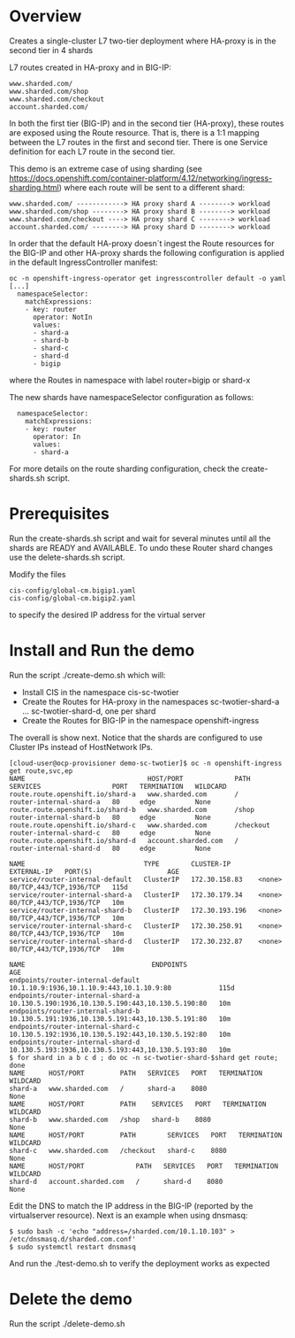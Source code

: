 # Overview

Creates a single-cluster L7 two-tier deployment where HA-proxy is in the second tier in 4 shards

L7 routes created in HA-proxy and in BIG-IP:

```
www.sharded.com/
www.sharded.com/shop
www.sharded.com/checkout
account.sharded.com/
```

In both the first tier (BIG-IP) and in the second tier (HA-proxy), these routes are exposed using the Route resource. That is, there is a 1:1 mapping between the L7 routes in the first and second tier. There is one Service definition for each L7 route in the second tier.

This demo is an extreme case of using sharding (see https://docs.openshift.com/container-platform/4.12/networking/ingress-sharding.html) where each route will be sent to a different shard:

```
www.sharded.com/ ------------> HA proxy shard A --------> workload
www.sharded.com/shop --------> HA proxy shard B --------> workload
www.sharded.com/checkout ----> HA proxy shard C --------> workload
account.sharded.com/ --------> HA proxy shard D --------> workload
```

In order that the default HA-proxy doesn´t ingest the Route resources for the BIG-IP and other HA-proxy shards the following configuration is applied in the default IngressController manifest:


```
oc -n openshift-ingress-operator get ingresscontroller default -o yaml
[...]
  namespaceSelector:
    matchExpressions:
    - key: router
      operator: NotIn
      values:
      - shard-a
      - shard-b
      - shard-c
      - shard-d
      - bigip
```

where the Routes in namespace with label router=bigip or shard-x

The new shards have namespaceSelector configuration as follows:

```
  namespaceSelector:
    matchExpressions:
    - key: router
      operator: In
      values:
      - shard-a
```

For more details on the route sharding configuration, check the create-shards.sh script.

# Prerequisites

Run the create-shards.sh script and wait for several minutes until all the shards are READY and AVAILABLE. To undo these Router shard changes use the delete-shards.sh script.

Modify the files 

```
cis-config/global-cm.bigip1.yaml
cis-config/global-cm.bigip2.yaml
```
to specify the desired IP address for the virtual server

# Install and Run the demo

Run the script ./create-demo.sh which will:

- Install CIS in the namespace cis-sc-twotier
- Create the Routes for HA-proxy in the namespaces sc-twotier-shard-a ... sc-twotier-shard-d, one per shard
- Create the Routes for BIG-IP in the namespace openshift-ingress 

The overall is show next. Notice that the shards are configured to use Cluster IPs instead of HostNetwork IPs.

```
[cloud-user@ocp-provisioner demo-sc-twotier]$ oc -n openshift-ingress get route,svc,ep
NAME                               HOST/PORT             PATH        SERVICES                  PORT   TERMINATION   WILDCARD
route.route.openshift.io/shard-a   www.sharded.com       /           router-internal-shard-a   80     edge          None
route.route.openshift.io/shard-b   www.sharded.com       /shop       router-internal-shard-b   80     edge          None
route.route.openshift.io/shard-c   www.sharded.com       /checkout   router-internal-shard-c   80     edge          None
route.route.openshift.io/shard-d   account.sharded.com   /           router-internal-shard-d   80     edge          None

NAME                              TYPE        CLUSTER-IP       EXTERNAL-IP   PORT(S)                   AGE
service/router-internal-default   ClusterIP   172.30.158.83    <none>        80/TCP,443/TCP,1936/TCP   115d
service/router-internal-shard-a   ClusterIP   172.30.179.34    <none>        80/TCP,443/TCP,1936/TCP   10m
service/router-internal-shard-b   ClusterIP   172.30.193.196   <none>        80/TCP,443/TCP,1936/TCP   10m
service/router-internal-shard-c   ClusterIP   172.30.250.91    <none>        80/TCP,443/TCP,1936/TCP   10m
service/router-internal-shard-d   ClusterIP   172.30.232.87    <none>        80/TCP,443/TCP,1936/TCP   10m

NAME                                ENDPOINTS                                            AGE
endpoints/router-internal-default   10.1.10.9:1936,10.1.10.9:443,10.1.10.9:80            115d
endpoints/router-internal-shard-a   10.130.5.190:1936,10.130.5.190:443,10.130.5.190:80   10m
endpoints/router-internal-shard-b   10.130.5.191:1936,10.130.5.191:443,10.130.5.191:80   10m
endpoints/router-internal-shard-c   10.130.5.192:1936,10.130.5.192:443,10.130.5.192:80   10m
endpoints/router-internal-shard-d   10.130.5.193:1936,10.130.5.193:443,10.130.5.193:80   10m
$ for shard in a b c d ; do oc -n sc-twotier-shard-$shard get route; done
NAME      HOST/PORT         PATH   SERVICES   PORT   TERMINATION   WILDCARD
shard-a   www.sharded.com   /      shard-a    8080                 None
NAME      HOST/PORT         PATH    SERVICES   PORT   TERMINATION   WILDCARD
shard-b   www.sharded.com   /shop   shard-b    8080                 None
NAME      HOST/PORT         PATH        SERVICES   PORT   TERMINATION   WILDCARD
shard-c   www.sharded.com   /checkout   shard-c    8080                 None
NAME      HOST/PORT             PATH   SERVICES   PORT   TERMINATION   WILDCARD
shard-d   account.sharded.com   /      shard-d    8080                 None
```

Edit the DNS to match the IP address in the BIG-IP (reported by the virtualserver resource). Next is an example when using dnsmasq:

```
$ sudo bash -c 'echo "address=/sharded.com/10.1.10.103" > /etc/dnsmasq.d/sharded.com.conf'
$ sudo systemctl restart dnsmasq
```

And run the ./test-demo.sh to verify the deployment works as expected

# Delete the demo

Run the script ./delete-demo.sh



